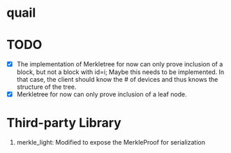 # quail

# TODO
- [x] The implementation of Merkletree for now can only prove inclusion of a block, but not a block with id=i; Maybe this needs to be implemented. In that case, the client should know the # of devices and thus knows the structure of the tree.
- [x] Merkletree for now can only prove inclusion of a leaf node.

# Third-party Library
1. merkle_light: Modified to expose the MerkleProof for serialization